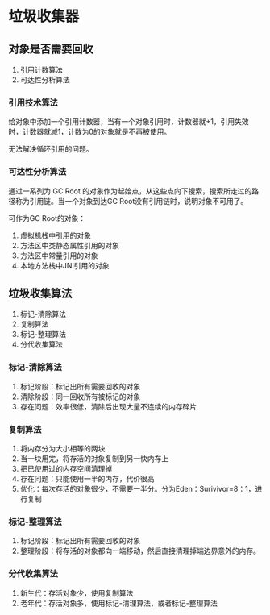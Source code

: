 # 垃圾收集器

## 对象是否需要回收
1. 引用计数算法
2. 可达性分析算法

### 引用技术算法

给对象中添加一个引用计数器，当有一个对象引用时，计数器就+1，引用失效时，计数器就减1，计数为0的对象就是不再被使用。

无法解决循环引用的问题。

### 可达性分析算法

通过一系列为 GC Root 的对象作为起始点，从这些点向下搜索，搜索所走过的路径称为引用链。当一个对象到达GC Root没有引用链时，说明对象不可用了。

可作为GC Root的对象：
1. 虚拟机栈中引用的对象
2. 方法区中类静态属性引用的对象
3. 方法区中常量引用的对象
4. 本地方法栈中JNI引用的对象

## 垃圾收集算法
1. 标记-清除算法
2. 复制算法
3. 标记-整理算法
4. 分代收集算法

### 标记-清除算法
1. 标记阶段：标记出所有需要回收的对象
2. 清除阶段：同一回收所有被标记的对象
3. 存在问题：效率很低，清除后出现大量不连续的内存碎片

### 复制算法
1. 将内存分为大小相等的两块
2. 当一块用完，将存活的对象复制到另一快内存上
3. 把已使用过的内存空间清理掉
4. 存在问题：只能使用一半的内存，代价很高
5. 优化：每次存活的对象很少，不需要一半分。分为Eden：Surivivor=8：1，进行复制

### 标记-整理算法
1. 标记阶段：标记出所有需要回收的对象
2. 整理阶段：将存活的对象都向一端移动，然后直接清理掉端边界意外的内存。

### 分代收集算法
1. 新生代：存活对象少，使用复制算法
2. 老年代：存活对象多，使用标记-清理算法，或者标记-整理算法
